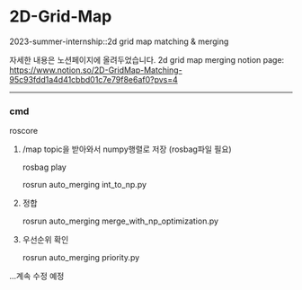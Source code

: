 # 2D-Grid-Map
2023-summer-internship::2d grid map matching &amp; merging


자세한 내용은 노션페이지에 올려두었습니다. 
2d grid map merging notion page: https://www.notion.so/2D-GridMap-Matching-95c93fdd1a4d41cbbd01c7e79f8e6af0?pvs=4


---
### cmd
   roscore
   
1. /map topic을 받아와서 numpy행렬로 저장 (rosbag파일 필요)
   
   rosbag play <bag file>
   
   rosrun auto_merging int_to_np.py
   
2. 정합
   
   rosrun auto_merging merge_with_np_optimization.py
   
3. 우선순위 확인
   
   rosrun auto_merging priority.py

...계속 수정 예정
